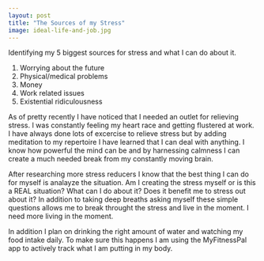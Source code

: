 ```yaml
---
layout: post
title: "The Sources of my Stress"
image: ideal-life-and-job.jpg
---
```


Identifying my 5 biggest sources for stress and what I can do about it.

1. Worrying about the future
2. Physical/medical problems
3. Money
4. Work related issues
5. Existential ridiculousness

As of pretty recently I have noticed that I needed an outlet for relieving stress. I was constantly feeling my heart race and getting flustered at work. I have always done lots of excercise to relieve stress but by adding meditation to my repertoire I have learned that I can deal with anything. I know how powerful the mind can be and by harnessing calmness I can create a much needed break from my constantly moving brain.

After researching more stress reducers I know that the best thing I can do for myself is analayze the situation. Am I creating the stress myself or is this a REAL situation? What can I do about it? Does it benefit me to stress out about it? In addition to taking deep breaths asking myself these simple questions allows me to break throught the stress and live in the moment. I need more living in the moment.

In addition I plan on drinking the right amount of water and watching my food intake daily. To make sure this happens I am using the MyFitnessPal app to actively track what I am putting in my body.


